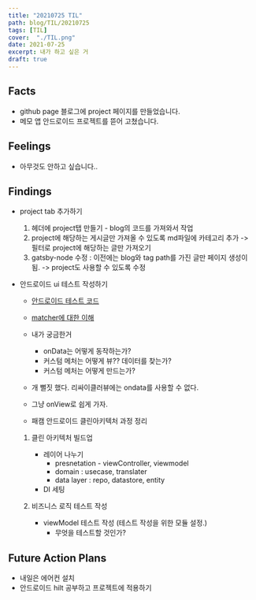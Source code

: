 ```yaml
---
title: "20210725 TIL"
path: blog/TIL/20210725
tags: [TIL]
cover:  "./TIL.png"
date: 2021-07-25
excerpt: 내가 하고 싶은 거 
draft: true
---
```


## Facts
* github page 블로그에 project 페이지를 만들었습니다. 
* 메모 앱 안드로이드 프로젝트를 뜯어 고쳤습니다.

## Feelings
* 아무것도 안하고 싶습니다..

## Findings

* project tab 추가하기 
    1. 헤더에 project탭 만들기 - blog의 코드를 가져와서 작업
    2. project에 해당하는 게시글만 가져올 수 있도록 md파일에 카테고리 추가 -> 필터로 project에 해당하는 글만 가져오기 
    3. gatsby-node 수정 : 이전에는 blog와 tag path를 가진 글만 페이지 생성이 됨. -> project도 사용할 수 있도록 수정

* 안드로이드 ui 테스트 작성하기 
    * [안드로이드 테스트 코드 ](https://github.com/android/android-test/blob/7e834ce37faf52f2a65a73b0a6d83ab148707cbb/testapps/ui_testapp/javatests/androidx/test/ui/app/AdapterViewTest.java)
    * [matcher에 대한 이해](https://codechacha.com/ko/android-test-espresso-matchers/) 

    * 내가 궁금한거 
        * onData는 어떻게 동작하는가?
        * 커스텀 메처는 어떻게 뷰?? 데이터를 찾는가?
        * 커스텀 메처는 어떻게 만드는가?

    * 개 뻘짓 했다. 리싸이클러뷰에는 ondata를 사용할 수 없다.

    * 그냥 onView로 쉽게 가자.

    * 패캠 안드로이드 클린아키텍처 과정 정리 
    1. 클린 아키텍처 빌드업
        * 레이어 나누기
            * presnetation - viewController, viewmodel
            * domain : usecase, translater
            * data layer : repo, datastore, entity
        * DI 세팅

    2. 비즈니스 로직 테스트 작성 
        * viewModel 테스트 작성 (테스트 작성을 위한 모듈 설정.)
            * 무엇을 테스트할 것인가?

## Future Action Plans

* 내일은 에어컨 설치 
* 안드로이드 hilt 공부하고 프로젝트에 적용하기





